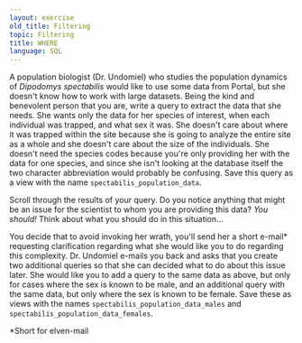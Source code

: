 ```yaml
---
layout: exercise
old_title: Filtering
topic: Filtering
title: WHERE
language: SQL
---
```


A population biologist (Dr. Undomiel) who studies the population
dynamics of *Dipodomys spectabilis* would like to use some data from
Portal, but she doesn't know how to work with large datasets. Being the
kind and benevolent person that you are, write a query to extract the
data that she needs. She wants only the data for her species of
interest, when each individual was trapped, and what sex it was. She
doesn't care about where it was trapped within the site because she is
going to analyze the entire site as a whole and she doesn't care about
the size of the individuals. She doesn't need the species
codes because you're only providing her with the data for one species,
and since she isn't looking at the database itself the
two character abbreviation would probably be confusing. Save this query
as a view with the name `spectabilis_population_data`.

Scroll through the results of your query. Do you notice anything that
might be an issue for the scientist to whom you are providing this data?
*You should!* Think about what you should do in this situation...

You decide that to avoid invoking her wrath, you'll send her a short
e-mail* requesting clarification regarding what she would like you to
do regarding this complexity. Dr. Undomiel e-mails you back and asks
that you create two additional queries so that she can decided what to
do about this issue later. She would like you to add a query to the same
data as above, but only for cases where the sex is known to be male, and
an additional query with the same data, but only where the sex is known
to be female. Save these as views with the names 
`spectabilis_population_data_males` and 
`spectabilis_population_data_females`.

*Short for elven-mail
